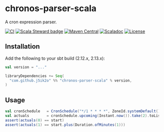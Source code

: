 # chronos-parser-scala

A cron expression parser.

[![CI](https://github.com/j5ik2o/chronos-parser-scala/workflows/CI/badge.svg)](https://github.com/j5ik2o/chronos-parser-scala/actions?query=workflow%3ACI)
[![Scala Steward badge](https://img.shields.io/badge/Scala_Steward-helping-blue.svg?style=flat&logo=data:image/png;base64,iVBORw0KGgoAAAANSUhEUgAAAA4AAAAQCAMAAAARSr4IAAAAVFBMVEUAAACHjojlOy5NWlrKzcYRKjGFjIbp293YycuLa3pYY2LSqql4f3pCUFTgSjNodYRmcXUsPD/NTTbjRS+2jomhgnzNc223cGvZS0HaSD0XLjbaSjElhIr+AAAAAXRSTlMAQObYZgAAAHlJREFUCNdNyosOwyAIhWHAQS1Vt7a77/3fcxxdmv0xwmckutAR1nkm4ggbyEcg/wWmlGLDAA3oL50xi6fk5ffZ3E2E3QfZDCcCN2YtbEWZt+Drc6u6rlqv7Uk0LdKqqr5rk2UCRXOk0vmQKGfc94nOJyQjouF9H/wCc9gECEYfONoAAAAASUVORK5CYII=)](https://scala-steward.org)
[![Maven Central](https://maven-badges.herokuapp.com/maven-central/com.github.j5ik2o/chronos-parser-scala_2.13/badge.svg)](https://maven-badges.herokuapp.com/maven-central/com.github.j5ik2o/chronos-parser-scala_2.13)
[![Scaladoc](http://javadoc-badge.appspot.com/com.github.j5ik2o/chronos-parser-scala_2.13.svg?label=scaladoc)](http://javadoc-badge.appspot.com/com.github.j5ik2o/chronos-parser-scala_2.13/com/github/j5ik2o/cron/index.html?javadocio=true)
[![License](https://img.shields.io/badge/License-MIT-blue.svg)](https://opensource.org/licenses/MIT)

## Installation

Add the following to your sbt build (2.12.x, 2.13.x):

```scala
val version = "..."

libraryDependencies += Seq(
  "com.github.j5ik2o" %% "chronos-parser-scala" % version,
)
```

## Usage

```scala
val cronSchedule   = CronSchedule("*/1 * * * *", ZoneId.systemDefault())
val actuals        = cronSchedule.upcoming(Instant.now()).take(2).toList
assert(actuals(0) == start)
assert(actuals(1) == start.plus(Duration.ofMinutes(1)))
```